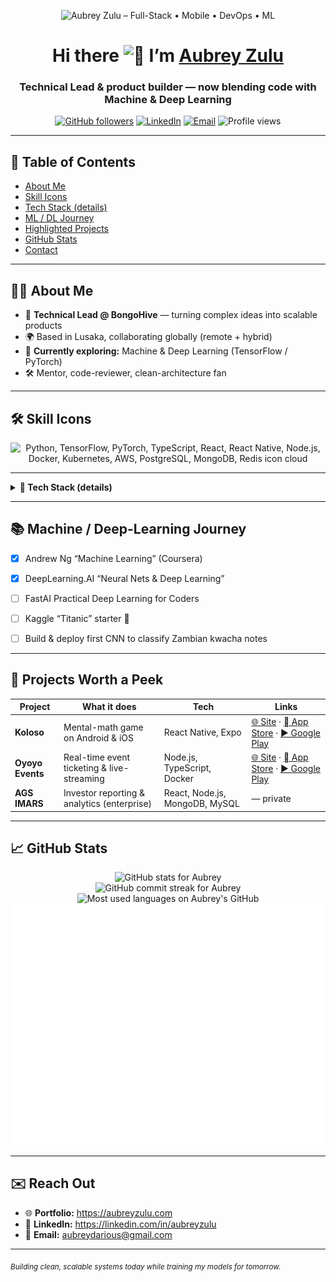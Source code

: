 <!-- BANNER -->
<!-- Replace banner-light.png / banner-dark.png with your own 1500×300 files -->
<p align="center">
  <picture>
    <source media="(prefers-color-scheme: dark)" srcset="banner-dark.png" />
    <img alt="Aubrey Zulu – Full-Stack • Mobile • DevOps • ML" src="banner-light.png" />
  </picture>
</p>

<h1 align="center">Hi there <img src="https://raw.githubusercontent.com/aubreyzulu/aubreyzulu/main/wave.gif" height="30" alt="👋" /> I’m <a href="https://aubreyzulu.com" target="_blank">Aubrey Zulu</a></h1>
<h3 align="center">Technical Lead & product builder — now blending code with Machine & Deep Learning</h3>

<p align="center">
  <a href="https://github.com/aubreyzulu?tab=followers"><img src="https://img.shields.io/github/followers/aubreyzulu?label=Followers&style=social" alt="GitHub followers"/></a>
  <a href="https://www.linkedin.com/in/aubreyzulu/"><img src="https://img.shields.io/badge/LinkedIn-Connect-blue?logo=linkedin" alt="LinkedIn"/></a>
  <a href="mailto:aubreydarious@gmail.com"><img src="https://img.shields.io/badge/Email-Get%20in%20touch-D14836?logo=gmail&logoColor=white" alt="Email"/></a>
  <img src="https://komarev.com/ghpvc/?username=aubreyzulu&label=Profile%20views" alt="Profile views"/>
</p>

---

## 📑 Table of Contents
- [About Me](#about-me)
- [Skill Icons](#-skill-icons)
- [Tech Stack (details)](#-tech-stack)
- [ML / DL Journey](#-machine--deep-learning-journey)
- [Highlighted Projects](#-projects-worth-a-peek)
- [GitHub Stats](#-github-stats)
- [Contact](#-reach-out)

---

## 👨‍💻 About Me
- 🔧 **Technical Lead @ BongoHive** — turning complex ideas into scalable products  
- 🌍 Based in Lusaka, collaborating globally (remote + hybrid)  
- 🧭 **Currently exploring:** Machine & Deep Learning (TensorFlow / PyTorch)  
- 🛠️ Mentor, code-reviewer, clean-architecture fan  


---

## 🛠️ Skill Icons
<!-- https://skillicons.dev -->
<p align="center">
  <img src="https://skillicons.dev/icons?i=py,tensorflow,pytorch,ts,react,reactnative,nodejs,docker,kubernetes,aws,postgres,mongodb,redis&perline=8" alt="Python, TensorFlow, PyTorch, TypeScript, React, React Native, Node.js, Docker, Kubernetes, AWS, PostgreSQL, MongoDB, Redis icon cloud"/>
</p>

---

<details>
<summary><strong>🔧 Tech Stack (details)</strong></summary>

| Layer | Tools & Frameworks |
|-------|--------------------|
| **Languages** | Python · JavaScript/TypeScript · Dart |
| **Web & Mobile** | React · Next.js · React Native · NestJS |
| **Data** | PostgreSQL · MySQL · MongoDB · Redis |
| **ML/DL** | TensorFlow · Keras · PyTorch (learning) |
| **DevOps** | Docker · Kubernetes · GitHub Actions · AWS (ECS, Lambda) |
| **CI/CD & QA** | SonarCloud · Jest · Cypress |

</details>

---

## 📚 Machine / Deep-Learning Journey
- [x] Andrew Ng “Machine Learning” (Coursera)  
- [x] DeepLearning.AI “Neural Nets & Deep Learning”  
- [ ] FastAI Practical Deep Learning for Coders  
- [ ] Kaggle “Titanic” starter 🏅  
- [ ] Build & deploy first CNN to classify Zambian kwacha notes  



---

## 🚀 Projects Worth a Peek
| Project | What it does | Tech | Links |
|---------|-------------|------|-------|
| **Koloso** | Mental-math game on Android & iOS | React Native, Expo | [🌐 Site](https://www.koloso.app) · [ App Store](https://apps.apple.com/zm/app/koloso/id6446124502) · [▶️ Google Play](https://play.google.com/store/apps/details?id=com.koloso.app&pcampaignid=web_share) |
| **Oyoyo Events** | Real-time event ticketing & live-streaming | Node.js, TypeScript, Docker | [🌐 Site](https://www.oyoyoapp.com) · [ App Store](https://apps.apple.com/zm/app/oyoyo-event/id6447293031) · [▶️ Google Play](https://play.google.com/store/apps/details?id=com.lassod.oyoyoevents&hl=vn) |
| **AGS IMARS** | Investor reporting & analytics (enterprise) | React, Node.js, MongoDB, MySQL | — private |

---

## 📈 GitHub Stats
<p align="center">
  <img src="https://github-readme-stats.vercel.app/api?username=aubreyzulu&show_icons=true&hide_border=true" alt="GitHub stats for Aubrey"/>
  <br/>
  <img src="https://github-readme-streak-stats.herokuapp.com?user=aubreyzulu&hide_border=true" alt="GitHub commit streak for Aubrey"/>
  <br/>
  <img src="https://github-readme-stats.vercel.app/api/top-langs/?username=aubreyzulu&layout=compact&hide_border=true&langs_count=10" alt="Most used languages on Aubrey's GitHub"/>
  <br/>
  <!-- Requires https://github.com/lowlighter/metrics action in your repo -->
  <img src="https://raw.githubusercontent.com/aubreyzulu/aubreyzulu/main/github-metrics.svg" alt="Profile metrics widget for Aubrey"/>
</p>

---

## ✉️ Reach Out
- 🌐 **Portfolio:** <https://aubreyzulu.com>  
- 💼 **LinkedIn:** <https://linkedin.com/in/aubreyzulu>  
- 📧 **Email:** aubreydarious@gmail.com  


---

<sub>*Building clean, scalable systems today while training my models for tomorrow.*</sub>
